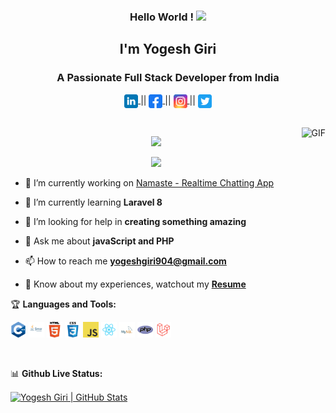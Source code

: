 <h3 align="center">Hello World ! <img src="https://media.giphy.com/media/hvRJCLFzcasrR4ia7z/giphy.gif" width="30px"></h3>
<h2 align="center">I'm Yogesh Giri</h2>
<h3 align="center">A Passionate Full Stack Developer from India</h3>
<p align="center"> 
<a href="https://linkedin.com/in/yogesh-g-89aa83108">
  <img align="center" alt="Yogesh Giri | LinkedIN" width="22px" src="https://github.com/edent/SuperTinyIcons/blob/master/images/svg/linkedin.svg" />
</a> || 
<a align="center" href="https://fb.com/yogesh.goswami.948011">
  <img align="center" alt="Yogesh Giri | Facebook" width="22px" src="https://github.com/edent/SuperTinyIcons/blob/master/images/svg/facebook.svg" />
</a> || 
<a href="https://instagram.com/radheypandit_">
  <img align="center" alt="Yogesh Giri | Instagram" width="22px" src="https://github.com/edent/SuperTinyIcons/blob/master/images/svg/instagram.svg" />
</a> || 
<a href="https://twitter.com/radheypandit_">
  <img align="center" alt="Yogesh Giri | Twitter" width="22px" src="https://github.com/edent/SuperTinyIcons/blob/master/images/svg/twitter.svg" />
</a>
</p>
<br/>

<img align="right" alt="GIF" src="https://github.com/abhisheknaiidu/abhisheknaiidu/blob/master/code.gif?raw=true" width="auto" height="320" />
<p align="center"><a href="https://yogeshgiri904.github.io/shriramorg" target="blank"><img src="https://img.shields.io/website?down_message=online&style=for-the-badge&up_color=orangered&up_message=Shri%20Ram%20Org.&url=https%3A%2F%2Fyogeshgiri904.github.io%2Fshriramorg%2F"></a></p>
<p align="center"> <a href="https://github.com/yogeshgiri904/" target="blank"><img src="https://img.shields.io/website?label=yogeshgiri904.com&style=for-the-badge&url=https://github.com/yogeshgiri904" /></a> </p>


- 🌸 I’m currently working on [Namaste - Realtime Chatting App](http://srohackers.epizy.com/)

- 🌱 I’m currently learning **Laravel 8**

- 🤝 I’m looking for help in **creating something amazing**

- 💬 Ask me about **javaScript and PHP**

- 📫 How to reach me **yogeshgiri904@gmail.com**

- 📄 Know about my experiences, watchout my [**Resume**](https://drive.google.com/file/d/1nMDfR5xjB9w-cfG7ntsIry6E3fpwd4uO/view)

 🏆 **Languages and Tools:** 
<p align="left">
<code><img height="25" src="https://raw.githubusercontent.com/github/explore/80688e429a7d4ef2fca1e82350fe8e3517d3494d/topics/cpp/cpp.png"></code>
<code><img height="25" src="https://raw.githubusercontent.com/github/explore/80688e429a7d4ef2fca1e82350fe8e3517d3494d/topics/java/java.png"></code>
<code><img height="25" src="https://raw.githubusercontent.com/github/explore/80688e429a7d4ef2fca1e82350fe8e3517d3494d/topics/html/html.png"></code>
<code><img height="25" src="https://raw.githubusercontent.com/github/explore/5c058a388828bb5fde0bcafd4bc867b5bb3f26f3/topics/css/css.png"></code>
<code><img height="25" src="https://raw.githubusercontent.com/github/explore/80688e429a7d4ef2fca1e82350fe8e3517d3494d/topics/javascript/javascript.png"></code>
<code><img height="25" src="https://raw.githubusercontent.com/github/explore/80688e429a7d4ef2fca1e82350fe8e3517d3494d/topics/react/react.png"></code>
<code><img height="25" src="https://raw.githubusercontent.com/github/explore/80688e429a7d4ef2fca1e82350fe8e3517d3494d/topics/mysql/mysql.png"></code>
<code><img height="25" src="https://raw.githubusercontent.com/github/explore/80688e429a7d4ef2fca1e82350fe8e3517d3494d/topics/php/php.png"></code>
<code><img height="25" src="https://raw.githubusercontent.com/github/explore/80688e429a7d4ef2fca1e82350fe8e3517d3494d/topics/laravel/laravel.png"></code>
</p>
<br/>

 📊 **Github Live Status:** 
<p align="left">
<a href="https://github.com/yogeshgiri904">
  <img align="center" src="https://github-readme-stats.anuraghazra1.vercel.app/api?username=yogeshgiri904&show_icons=true&include_all_commits=true&show_icons=true&hide_border=true" alt="Yogesh Giri | GitHub Stats" />
</a>
</p>

